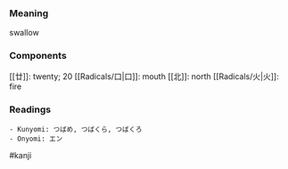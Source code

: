 ### Meaning

swallow

### Components

[[廿]]: twenty; 20 [[Radicals/口|口]]: mouth [[北]]: north [[Radicals/火|火]]: fire

### Readings

```
- Kunyomi: つばめ, つばくら, つばくろ
- Onyomi: エン
```

#kanji
